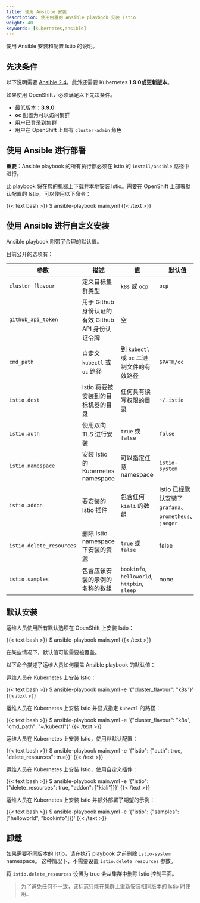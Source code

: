 ```yaml
---
title: 使用 Ansible 安装
description: 使用内置的 Ansible playbook 安装 Istio
weight: 40
keywords: [kubernetes,ansible]
---
```


使用 Ansible 安装和配置 Istio 的说明。

## 先决条件

以下说明需要 [Ansible 2.4](https://docs.ansible.com/ansible/latest/intro_installation.html)。此外还需要 Kubernetes **1.9.0或更新版本**。

如果使用 OpenShift，必须满足以下先决条件。

* 最低版本：**3.9.0**
* **oc** 配置为可以访问集群
* 用户已登录到集群
* 用户在 OpenShift 上具有 `cluster-admin` 角色

## 使用 Ansible 进行部署

**重要**：Ansible playbook 的所有执行都必须在 Istio 的 `install/ansible` 路径中进行。

此 playbook 将在您的机器上下载并本地安装 Istio。需要在 OpenShift 上部署默认配置的 Istio，可以使用以下命令：

{{< text bash >}}
$ ansible-playbook main.yml
{{< /text >}}

## 使用 Ansible 进行自定义安装

Ansible playbook 附带了合理的默认值。

目前公开的选项有：

| 参数 | 描述 | 值 | 默认值 |
| --- | --- | --- | --- |
| `cluster_flavour` | 定义目标集群类型 | `k8s` 或 `ocp` | `ocp` |
| `github_api_token` | 用于 Github 身份认证的有效 Github API 身份认证令牌 | 空 |
| `cmd_path` | 自定义 `kubectl` 或 `oc` 路径 | 到 `kubectl` 或 `oc` 二进制文件的有效路径 | `$PATH/oc` |
| `istio.dest` | Istio 将要被安装到的目标机器的目录 | 任何具有读写权限的目录 | `~/.istio` |
| `istio.auth` | 使用双向 TLS 进行安装 | `true` 或 `false` | `false` |
| `istio.namespace` | 安装 Istio 的 Kubernetes namespace | 可以指定任意 namespace | `istio-system` |
| `istio.addon` | 要安装的 Istio 插件 | 包含任何 `kiali` 的数组 | Istio 已经默认安装了 `grafana`、`prometheus`、`jaeger` |
| `istio.delete_resources` | 删除 Istio namespace 下安装的资源 | `true` 或 `false` | false |
| `istio.samples` | 包含应该安装的示例的名称的数组 | `bookinfo`, `helloworld`, `httpbin`, `sleep` | none |

## 默认安装

运维人员使用所有默认选项在 OpenShift 上安装 Istio：

{{< text bash >}}
$ ansible-playbook main.yml
{{< /text >}}

在某些情况下，默认值可能需要被覆盖。

以下命令描述了运维人员如何覆盖 Ansible playbook 的默认值：

运维人员在 Kubernetes 上安装 Istio：

{{< text bash >}}
$ ansible-playbook main.yml -e '{"cluster_flavour": "k8s"}'
{{< /text >}}

运维人员在 Kubernetes 上安装 Istio 并显式指定 `kubectl` 的路径：

{{< text bash >}}
$ ansible-playbook main.yml -e '{"cluster_flavour": "k8s", "cmd_path": "~/kubectl"}'
{{< /text >}}

运维人员在 Kubernetes 上安装 Istio，使用非默认配置：

{{< text bash >}}
$ ansible-playbook main.yml -e '{"istio": {"auth": true, "delete_resources": true}}'
{{< /text >}}

运维人员在 Kubernetes 上安装 Istio，使用自定义插件：

{{< text bash >}}
$ ansible-playbook main.yml -e '{"istio": {"delete_resources": true, "addon": ["kiali"]}}'
{{< /text >}}

运维人员在 Kubernetes 上安装 Istio 并额外部署了期望的示例：

{{< text bash >}}
$ ansible-playbook main.yml -e '{"istio": {"samples": ["helloworld", "bookinfo"]}}'
{{< /text >}}

## 卸载

如果需要不同版本的 Istio，请在执行 playbook 之前删除 `istio-system` namespace。
这种情况下，不需要设置 `istio.delete_resources` 参数。

将 `istio.delete_resources` 设置为 true 会从集群中删除 Istio 控制平面。

> 为了避免任何不一致，该标志只能在集群上重新安装相同版本的 Istio 时使用。